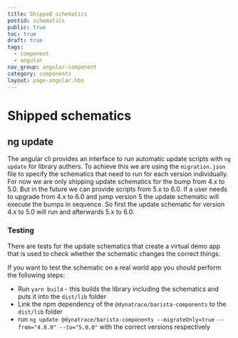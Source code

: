 ```yaml
---
title: Shipped schematics
postid: schematics
public: true
toc: true
draft: true
tags:
  - component
  - angular
nav_group: angular-component
category: components
layout: page-angular.hbs
---
```


# Shipped schematics

## ng update

The angular cli provides an interface to run automatic update scripts with
`ng update` for library authers. To achieve this we are using the
`migration.json` file to specify the schematics that need to run for each
version individually. For now we are only shipping update schematics for the
bump from 4.x to 5.0. But in the future we can provide scripts from 5.x to 6.0.
If a user needs to upgrade from 4.x to 6.0 and jump version 5 the update
schematic will execute the bumps in sequence. So first the update schematic for
version 4.x to 5.0 will run and afterwards 5.x to 6.0.

### Testing

There are tests for the update schematics that create a virtual demo app that is
used to check whether the schematic changes the correct things.

If you want to test the schematic on a real world app you should perform the
following steps:

- Run `yarn build` - this builds the library including the schematics and puts
  it into the `dist/lib` folder
- Link the npm dependency of the `@dynatrace/barista-components` to the
  `dist/lib` folder
- run
  `ng update @dynatrace/barista-components --migrateOnly=true --from="4.8.0" --to="5.0.0"`
  with the correct versions respectively
